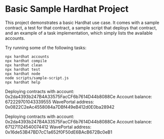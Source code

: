 # Basic Sample Hardhat Project

This project demonstrates a basic Hardhat use case. It comes with a sample contract, a test for that contract, a sample script that deploys that contract, and an example of a task implementation, which simply lists the available accounts.

Try running some of the following tasks:

```shell
npx hardhat accounts
npx hardhat compile
npx hardhat clean
npx hardhat test
npx hardhat node
node scripts/sample-script.js
npx hardhat help
```


Deploying contracts with account:  0x2da4393b247B4A33575FacCF6b7614D44b8088Ce
Account balance:  672229701043339555
WavePortal address:  0x0822C2eAc4558084a7DBf449eB412d0E0ba28942

Deploying contracts with account:  0x2da4393b247B4A33575FacCF6b7614D44b8088Ce
Account balance:  671271124540074412
WavePortal address:  0x16de53B47BD7cC1a652f0F50dE6BAcB672Bc0eB1